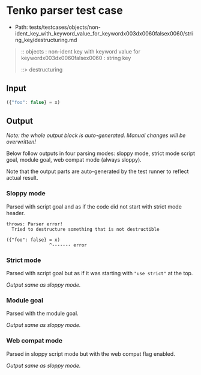 # Tenko parser test case

- Path: tests/testcases/objects/non-ident_key_with_keyword_value_for_keywordx003dx0060falsex0060/string_key/destructuring.md

> :: objects : non-ident key with keyword value for keywordx003dx0060falsex0060 : string key
>
> ::> destructuring

## Input

`````js
({"foo": false} = x)
`````

## Output

_Note: the whole output block is auto-generated. Manual changes will be overwritten!_

Below follow outputs in four parsing modes: sloppy mode, strict mode script goal, module goal, web compat mode (always sloppy).

Note that the output parts are auto-generated by the test runner to reflect actual result.

### Sloppy mode

Parsed with script goal and as if the code did not start with strict mode header.

`````
throws: Parser error!
  Tried to destructure something that is not destructible

({"foo": false} = x)
                ^------- error
`````

### Strict mode

Parsed with script goal but as if it was starting with `"use strict"` at the top.

_Output same as sloppy mode._

### Module goal

Parsed with the module goal.

_Output same as sloppy mode._

### Web compat mode

Parsed in sloppy script mode but with the web compat flag enabled.

_Output same as sloppy mode._
